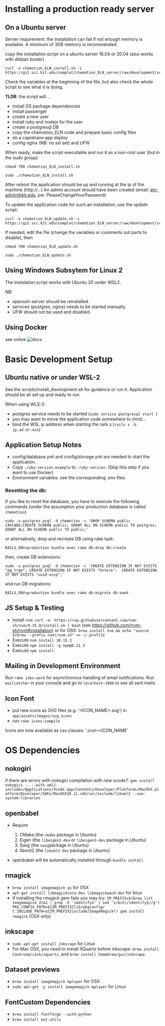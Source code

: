 # Installing a production ready server

## On a Ubuntu server

Server requirement: the installation can fail if not enough memory is available. A minimum of 3GB memory is recommended.

copy the installation script on a ubuntu server 18.04 or 20.04 (also works with debian buster)

```
curl -o chemotion_ELN_install.sh -L https://git.scc.kit.edu/complat/chemotion_ELN_server/raw/development/scripts/install_production.sh
```


Check the variables at the beginning of the file, but also check the whole script to see what it is doing.

**TLDR**: the script will ...

* install OS package dependencies
* install passenger
* create a new user
* install ruby and nodejs for the user
* create a postgresql DB
* copy the chemotion_ELN code and prepare basic config files
* do a capistrano app deploy
* config nginx (NB: no ssl set) and UFW

When ready, make the script executable and run it as a non-root user (but in the sudo group):

```
chmod 700 chemotion_ELN_install.sh

sudo ./chemotion_ELN_install.sh
```

After reboot the application should be up and running at the ip of the machine (http://...)
An admin account should have been created (email: eln-admin@kit.edu, pw: PleaseChangeYourPassword)

To update the application code for such an installation, use the update script:

```
curl -o chemotion_ELN_update.sh -L https://git.scc.kit.edu/complat/chemotion_ELN_server/raw/development/scripts/update_production.sh
```


If needed, edit the file  (change the variables or comments out parts to disable), then

```
chmod 700 chemotion_ELN_update.sh

sudo ./chemotion_ELN_update.sh
```

## Using Windows Subsytem for Linux 2

The instalation script works with Ubuntu 20 under WSL2.

NB:

- openssh-server should be reinstalled.
- services (postgres, nginx) needs to be started manually.
- UFW should not be used and disabled.



## Using Docker

see online ![docs](https://www.chemotion.net/chemotionsaurus/docs/eln/docker_installation)



# Basic Development Setup

## Ubuntu native or under WSL-2

See the scripts/install_development.sh for guidance or run it. Application should be all set up and ready to run.

When using WLS-2:
-  postgres service needs to be started (```sudo service postgresql start ```)
-  you may want to move the application code somewhere to /mnt/...
-  bind the WSL ip address  when starting the rails s (`rails s -b ip.ad.dr.ess`)


## Application Setup Notes

* config/database.yml and config/storage.yml are needed to start the application.
* Copy `.ruby-version.example` to `.ruby-version`. (Skip this step if you want to use Docker)
* Environment variables: see the corresponding .env files


### Resetting the db:
If you like to reset the database, you have to execute the following commands (under the assumption your production database is called `chemotion`)

```
sudo -u postgres psql -d chemotion -c 'DROP SCHEMA public CASCADE;CREATE SCHEMA public; GRANT ALL ON SCHEMA public TO postgres; GRANT ALL ON SCHEMA public TO public;'
```

or alternatively, drop and recreate DB using rake task:
```
RAILS_ENV=production bundle exec rake db:drop db:create
```

then, create DB extensions:
```
sudo -u postgres psql -d chemotion -c 'CREATE EXTENSION IF NOT EXISTS "pg_trgm"; CREATE EXTENSION IF NOT EXISTS "hstore";  CREATE EXTENSION IF NOT EXISTS "uuid-ossp";'
```

and run DB migrations:
```
RAILS_ENV=production bundle exec rake db:migrate db:seed
```


## JS Setup & Testing

* Install `nvm`: `curl -o- https://raw.githubusercontent.com/nvm-sh/nvm/0.35.0/install.sh | bash` (see https://github.com/nvm-sh/nvm#installation)
  or for OSX: `brew install nvm && echo "source $(brew --prefix nvm)/nvm.sh" >> ~/.profile`
* Execute `nvm install 10.15.3`
* Execute `npm install -g npm@6.11.3`
* Execute `npm install`.

## Mailing in Development Environment

Run `rake jobs:work` for asynchronous handling of email notifications. Run `mailcatcher` in your console and go to `localhost:1080` to see all sent mails.

## Icon Font

* put new icons as SVG files (e.g. '<ICON_NAME>.svg') in `app/assets/images/svg_icons`
* run `rake icons:compile`

Icons are now available as css classes: '.icon-<ICON_NAME'


# OS Dependencies

## nokogiri
if there are errors with nokogiri compilation with new xcode7:
`gem install nokogiri -- --with-xml2-include=/Applications/Xcode.app/Contents/Developer/Platforms/MacOSX.platform/Developer/SDKs/MacOSX10.11.sdk/usr/include/libxml2 --use-system-libraries`

## openbabel
* Require
  1. CMake (the `cmake` package in Ubuntu)
  2. Eigen (the `libeigen2-dev` or `libeigen3-dev` package in Ubuntu)
  3. Swig (the `swig`package in Ubuntu)
  4. libxml2 (the `libxml2-dev` package in Ubuntu)

* openbabel will be automatically installed through `bundle install`

## rmagick
* `brew install imagemagick gs` for OSX
* `apt-get install libmagickcore-dev libmagickwand-dev` for linux
* if installing the rmagick gem fails you may try: `IM_PREFIX=$(brew list imagemagick 2>&1 | grep -E 'identify$' | sed 's/bin\/identify$//g') PKG_CONFIG_PATH=${IM_PREFIX}lib/pkgconfig/ C_INCLUDE_PATH=${IM_PREFIX}include/ImageMagick*/ gem install rmagick` (OSX only)

## inkscape
* `sudo apt-get install inkscape` for Linux
* For Mac OSX, you need to install XQuartz before inkscape: `brew install Caskroom/cask/xquartz`, and `brew install homebrew/gui/inkscape`.

## Dataset previews
* `brew install imagemagick mplayer` for OSX
* `sudo apt-get -y install imagemagick mplayer` for Linux

## FontCustom Dependencies

* `brew install fontforge --with-python`
* `brew install eot-utils`
